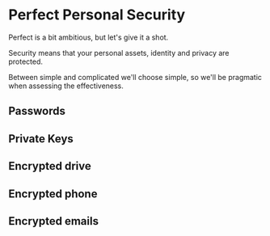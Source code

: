 # Perfect Personal Security

Perfect is a bit ambitious, but let's give it a shot.

Security means that your personal assets, identity and privacy are protected.

Between simple and complicated we'll choose simple, so we'll be pragmatic when assessing the effectiveness.

## Passwords
## Private Keys
## Encrypted drive
## Encrypted phone
## Encrypted emails


